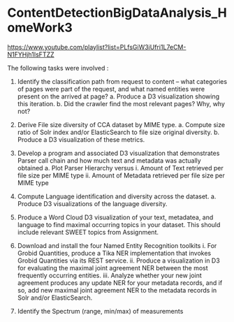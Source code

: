 # ContentDetectionBigDataAnalysis_HomeWork3

https://www.youtube.com/playlist?list=PLfsGiW3iUfri1L7eCM-N1FYHjh1IsFTZZ

The following tasks were involved :
1. Identify the classification path from request to content – what categories of pages
were part of the request, and what named entities were present on the arrived at
page?
a. Produce a D3 visualization showing this iteration.
b. Did the crawler find the most relevant pages? Why, why not?

2. Derive File size diversity of CCA dataset by MIME type.
a. Compute size ratio of Solr index and/or ElasticSearch to file size original
diversity.
b. Produce a D3 visualization of these metrics.

3. Develop a program and associated D3 visualization that demonstrates Parser call
chain and how much text and metadata was actually obtained
a. Plot Parser Hierarchy versus
i. Amount of Text retrieved per file size per MIME type
ii. Amount of Metadata retrieved per file size per MIME type

4. Compute Language identification and diversity across the dataset.
a. Produce D3 visualizations of the language diversity.

5. Produce a Word Cloud D3 visualization of your text, metadatea, and language to
find maximal occurring topics in your dataset. This should include relevant
SWEET topics from Assignment.

6. Download and install the four Named Entity Recognition toolkits
i. For Grobid Quantities, produce a Tika NER implementation that invokes Grobid Quantities via its REST service.
ii. Produce a visualization in D3 for evaluating the maximal joint agreement
NER between the most frequently occurring entities.
iii. Analyze whether your new joint agreement produces any update NER for
your metadata records, and if so, add new maximal joint agreement NER
to the metadata records in Solr and/or ElasticSearch.

7. Identify the Spectrum (range, min/max) of measurements

